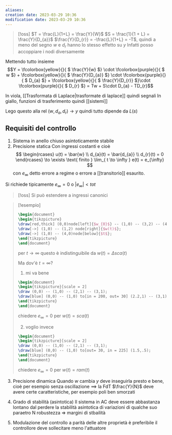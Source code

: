 ```yaml
---
aliases: 
creation date: 2023-03-29 10:36
modification date: 2023-03-29 10:36
---
```


>[!oss]
>$T = \frac{L}{1+L} = \frac{Y}{W}$
>$S = \frac{1}{1 + L} = \frac{Y}{D_{a}}$
>$\frac{Y}{D_{r}} = -\frac{L}{1+L} = -T$, quindi a meno del segno $w$ e $d_{r}$ hanno lo stesso effetto su $y$
>Infatti posso accoppiare i nodi diversamente


Mettendo tutto insieme
$$Y = \fcolorbox{yellow}{}{ $ \frac{Y}{w} $} \cdot \fcolorbox{purple}{}{ $ w $} + \fcolorbox{yellow}{}{ $ \frac{Y}{D_{a}} $} \cdot \fcolorbox{purple}{}{ $ D_{a} $} + \fcolorbox{yellow}{}{ $ \frac{Y}{D_{r}} $}\cdot \fcolorbox{purple}{}{ $ D_{r} $} = Tw + S\cdot D_{a} - TD_{r}$$

In viola, [[Trasformata di Laplace|trasformate di laplace]] quindi segnali
In giallo, funzioni di trasferimento quindi [[sistemi]]


Lego questo alla rel $(w,d_{a},d_{r}) \to y$
quindi tutto dipende da $L(s)$


## Requisiti del controllo
1. Sistema in anello chiuso asintoticamente stabile
2. Precisione statica
   Con ingressi costanti e cioè 
   $$ \begin{rcases}
u(t) = \bar{w} \\
d_{a}(t) = \bar{d_{a}} \\
d_{r}(t) = 0
\end{rcases} \to \exists \text{ finito } \lim_{ t \to \infty } e(t) = e_{\infty} $$
con $e_{\infty}$ detto errore a regime o errore a [[transitorio]] esaurito.

Si richiede tipicamente $e_{\infty} = 0$ o $|e_{\infty}| < tot$

>[!oss]
>Si può estendere a ingressi canonici


>[!esempio]
> ```tikz
>\begin{document}
>\begin{tikzpicture}
>\draw[red,thick] (0,0)node[left]{$w_{0}$} -- (1,0) -- (3,2) -- (4,2)node[right]{$\Delta$};
>\draw[->] (1,0) -- (1,2) node[right]{$w(t)$};
>\draw[->] (1,0) -- (4,0)node[below]{$t$};
>\end{tikzpicture}
>\end{document}
>```
>per $t \to \infty$ questo è indistinguibile da $w(t) = \Delta sca(t)$
>
>Ma dov'è $t = \infty$?
>1. mi va bene 
>   ```tikz
>\begin{document}
>\begin{tikzpicture}[scale = 2]
>\draw (0,0) -- (1,0) -- (2,1) -- (3,1);
>\draw[blue] (0,0) -- (1,0) to[in = 200, out= 30] (2.2,1) -- (3,1);
>\end{tikzpicture}
>\end{document}
>```
>chiedere $e_{\infty} = 0$ per $w(t) = sca(t)$
>
>2. voglio invece
>   ```tikz
>\begin{document}
>\begin{tikzpicture}[scale = 2]
>\draw (0,0) -- (1,0) -- (2,1) -- (3,1);
>\draw[blue] (0,0) -- (1,0) to[out= 30, in = 225] (1.5,.5);
>\end{tikzpicture}
>\end{document}
>```
>chiedere $e_{\infty} = 0$ per $w(t) = ram(t)$

3. Precisione dinamica
Quando $w$ cambia $y$ deve inseguirla presto e bene, cioè per esempio senza oscillazione
$\implies$ la FdT $\frac{Y}{N}$ deve avere certe caratteristiche, per esempio poli ben smorzati

4. Grado di stabilità (asintotica)
   Il sistema in AC deve essere abbastanza lontano dal perdere la stabilità asintotica di variazioni di qualche suo paraetro
   N robustezza => margini di stbailità
5. Modulazione del controllo
   a parità delle altre proprietà è preferibile il controllore deve sollecitare meno l'attuatore